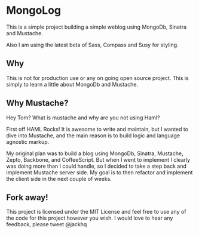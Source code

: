 # MongoLog

This is a simple project building a simple weblog using MongoDb, Sinatra
and Mustache.

Also I am using the latest beta of Sass, Compass and Susy for styling.

## Why

This is not for production use or any on going open source project.
This is simply to learn a little about MongoDb and Mustache.

## Why Mustache?

Hey Tom? What is mustache and why are you not using Haml?

First off HAML Rocks!  It is awesome to write and maintain, but I wanted
to dive into Mustache, and the main reason is to build logic and
language agnostic markup.

My original plan was to build a blog using MongoDb, Sinatra, Mustache,
Zepto, Backbone, and CoffeeScript.  But when I went to implement I
clearly was doing more than I could handle, so I decided to take a step
back and implement Mustache server side.  My goal is to then refactor
and implement the client side in the next couple of weeks.

## Fork away!

This project is licensed under the MIT License and feel free to use any
of the code for this project however you wish.  I would love to hear any
feedback, please tweet @jackhq


